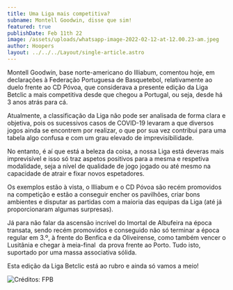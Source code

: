 ```yaml
---
title: Uma Liga mais competitiva?
subname: Montell Goodwin, disse que sim!
featured: true
publishDate: Feb 11th 22
image: /assets/uploads/whatsapp-image-2022-02-12-at-12.00.23-am.jpeg
author: Hoopers
layout: ../../../Layout/single-article.astro
---
```

<!--StartFragment-->

Montell Goodwin, base norte-americano do Illiabum, comentou hoje, em declarações à Federação Portuguesa de Basquetebol, relativamente ao duelo frente ao CD Póvoa, que considerava a presente edição da Liga Betclic a mais competitiva desde que chegou a Portugal, ou seja, desde há 3 anos atrás para cá.

Atualmente, a classificação da Liga não pode ser analisada de forma clara e objetiva, pois os sucessivos casos de COVID-19 levaram a que diversos jogos ainda se encontrem por realizar, o que por sua vez contribui para uma tabela algo confusa e com um grau elevado de imprevisibilidade.

No entanto, é aí que está a beleza da coisa, a nossa Liga está deveras mais imprevisível e isso só traz aspetos positivos para a mesma e respetiva modalidade, seja a nível de qualidade de jogo jogado ou até mesmo na capacidade de atrair e fixar novos espetadores. 

Os exemplos estão à vista, o Illiabum e o CD Póvoa são recém promovidos na competição e estão a conseguir encher os pavilhões, criar bons ambientes e disputar as partidas com a maioria das equipas da Liga (até já proporcionaram algumas surpresas).

Já para não falar da ascensão incrível do Imortal de Albufeira na época transata, sendo recém promovidos e conseguido não só terminar a época regular em 3.º, à frente do Benfica e da Oliveirense, como também vencer o Lusitânia e chegar à meia-final  da prova frente ao Porto. Tudo isto, suportado por uma massa associativa sólida.

Esta edição da Liga Betclic está ao rubro e ainda só vamos a meio! 

![](/assets/uploads/whatsapp-image-2022-02-12-at-12.00.23-am.jpeg "Créditos: FPB")

<!--EndFragment-->